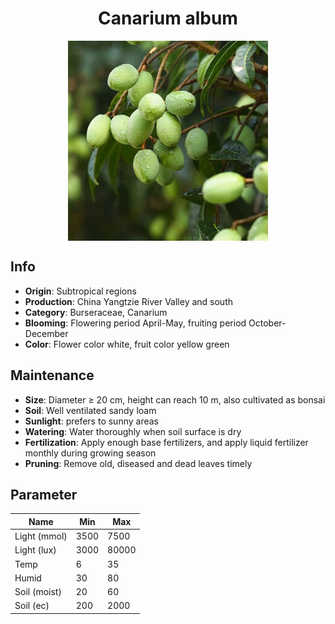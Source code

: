 <h1 align='center'>Canarium album</h1>
<p align="center">
    <img 
        align='center'
        width='320'
        src="../images/canarium album.png" 
        alt='Canarium album' />
</p>

## Info

 - **Origin**: Subtropical regions
 - **Production**: China Yangtzie River Valley and south
 - **Category**: Burseraceae, Canarium
 - **Blooming**: Flowering period April-May, fruiting period October-December
 - **Color**: Flower color white, fruit color yellow green

## Maintenance

 - **Size**: Diameter ≥ 20 cm, height can reach 10 m, also cultivated as bonsai
 - **Soil**: Well ventilated sandy loam
 - **Sunlight**: prefers to sunny areas
 - **Watering**: Water thoroughly when soil surface is dry
 - **Fertilization**: Apply enough base fertilizers, and apply liquid fertilizer monthly during growing season
 - **Pruning**: Remove old, diseased and dead leaves timely

## Parameter

| Name         | Min  | Max   |
|--------------|------|-------|
| Light (mmol) | 3500 | 7500  |
| Light (lux)  | 3000 | 80000 |
| Temp         | 6    | 35    |
| Humid        | 30   | 80    |
| Soil (moist) | 20   | 60    |
| Soil (ec)    | 200  | 2000  |
